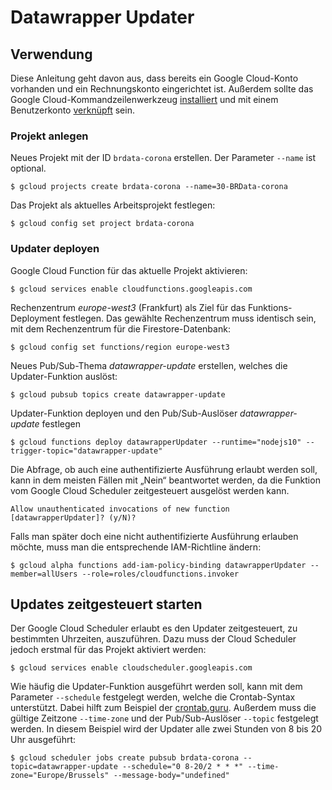 # Datawrapper Updater



## Verwendung

Diese Anleitung geht davon aus, dass bereits ein Google Cloud-Konto vorhanden und ein Rechnungskonto eingerichtet ist. Außerdem sollte das Google Cloud-Kommandzeilenwerkzeug [installiert](https://cloud.google.com/sdk/install) und mit einem Benutzerkonto [verknüpft](https://cloud.google.com/sdk/docs/initializing) sein.

### Projekt anlegen

Neues Projekt mit der ID `brdata-corona` erstellen. Der Parameter `--name` ist optional.

```console
$ gcloud projects create brdata-corona --name=30-BRData-corona
```

Das Projekt als aktuelles Arbeitsprojekt festlegen:

```console
$ gcloud config set project brdata-corona
```

### Updater deployen

Google Cloud Function für das aktuelle Projekt aktivieren:

```console
$ gcloud services enable cloudfunctions.googleapis.com
```

Rechenzentrum *europe-west3* (Frankfurt) als Ziel für das Funktions-Deployment festlegen. Das gewählte Rechenzentrum muss identisch sein, mit dem Rechenzentrum für die Firestore-Datenbank:

```console
$ gcloud config set functions/region europe-west3
```

Neues Pub/Sub-Thema *datawrapper-update* erstellen, welches die Updater-Funktion auslöst:

```console
$ gcloud pubsub topics create datawrapper-update
```

Updater-Funktion deployen und den Pub/Sub-Auslöser *datawrapper-update* festlegen

```console
$ gcloud functions deploy datawrapperUpdater --runtime="nodejs10" --trigger-topic="datawrapper-update"
```

Die Abfrage, ob auch eine authentifizierte Ausführung erlaubt werden soll, kann in dem meisten Fällen mit „Nein“ beantwortet werden, da die Funktion vom Google Cloud Scheduler zeitgesteuert ausgelöst werden kann.

```console
Allow unauthenticated invocations of new function [datawrapperUpdater]? (y/N)?
```

Falls man später doch eine nicht authentifizierte Ausführung erlauben möchte, muss man die entsprechende IAM-Richtline ändern:

```console
$ gcloud alpha functions add-iam-policy-binding datawrapperUpdater --member=allUsers --role=roles/cloudfunctions.invoker
```

## Updates zeitgesteuert starten

Der Google Cloud Scheduler erlaubt es den Updater zeitgesteuert, zu bestimmten Uhrzeiten, auszuführen. Dazu muss der Cloud Scheduler jedoch erstmal für das Projekt aktiviert werden:

```console
$ gcloud services enable cloudscheduler.googleapis.com
```

Wie häufig die Updater-Funktion ausgeführt werden soll, kann mit dem Parameter `--schedule` festgelegt werden, welche die Crontab-Syntax unterstützt. Dabei hilft zum Beispiel der [crontab.guru](https://crontab.guru/). Außerdem muss die gültige Zeitzone `--time-zone` und der Pub/Sub-Auslöser `--topic` festgelegt werden. In diesem Beispiel wird der Updater alle zwei Stunden von 8 bis 20 Uhr ausgeführt:

```console
$ gcloud scheduler jobs create pubsub brdata-corona --topic=datawrapper-update --schedule="0 8-20/2 * * *" --time-zone="Europe/Brussels" --message-body="undefined"
```

